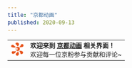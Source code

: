 ```yaml
---
title: "京都动画"
published: 2020-09-13
---
```


<table class="has-fixed-layout"><tbody><tr><td><img class="wp-image-434" style="width: 30px;" src="images/40px-Kyoto_animation_logo_mark_large.png" alt=""></td><td><strong>欢迎来到 <a href="https://magma.ink/%E6%A0%87%E7%AD%BE/京都动画" data-type="URL" data-id="https://magma.ink/%E6%A0%87%E7%AD%BE/京都动画">京都动画</a> 相关界面！</strong><br>欢迎每一位京粉参与贡献和评论~</td></tr></tbody></table>
